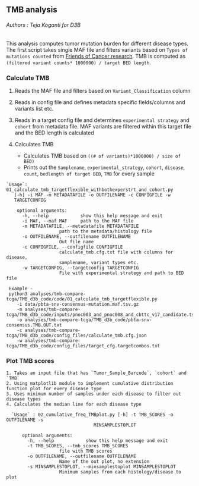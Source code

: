 ## TMB analysis

###### Authors : Teja Koganti for D3B

This analysis computes tumor mutation burden for different disease types.
The first script takes single MAF file and filters variants based on `Types of mutations counted` from [Friends of Cancer research](https://jitc.bmj.com/content/8/1/e000147#DC1). 
TMB is computed as `(filtered variant counts* 1000000) / target BED length`.

### Calculate TMB
  1. Reads the MAF file and filters based on `Variant_Classification` column

  2. Reads in config file and defines metadata specific fields/columns and variants list etc.

  3. Reads in a target config file and determines `experimental strategy` and `cohort` from metadata file. 
  MAF variants  are filtered within this target file and the BED length is calculated

  4. Calculates TMB
      - Calculates TMB based on `((# of variants)*1000000) / size of BED)`
      - Prints out the `Samplename`, `experimental_strategy`, `cohort`, `disease`, `count`, `bedlength of target BED`, `TMB` for every sample

    `Usage`: 01_calculate_tmb_targetflexible_withbothexperstrt_and_cohort.py
       [-h] -i MAF -m METADATAFILE -o OUTFILENAME -c CONFIGFILE -w
       TARGETCONFIG

        optional arguments:
          -h, --help            show this help message and exit
          -i MAF, --maf MAF     path to the MAF file
          -m METADATAFILE, --metadatafile METADATAFILE
                        path to the metadata/histology file
          -o OUTFILENAME, --outfilename OUTFILENAME
                        Out file name
          -c CONFIGFILE, --configfile CONFIGFILE
                        calculate_tmb.cfg.txt file with columns for disease,
                        samplename, variant types etc.
          -w TARGETCONFIG, --targetconfig TARGETCONFIG
                        File with experimental strategy and path to BED file

     Example -
     python3 analyses/tmb-compare-tcga/TMB_d3b_code/code/01_calculate_tmb_targetflexible.py  
        -i data/pbta-snv-consensus-mutation.maf.tsv.gz
        -m analyses/tmb-compare-tcga/TMB_d3b_code/inputs/pnoc003_and_pnoc008_and_cbttc_v17_candidate.tsv
        -o analyses/tmb-compare-tcga/TMB_d3b_code/pbta-snv-consensus.TMB.OUT.txt
        -c analyses/tmb-compare-tcga/TMB_d3b_code/config_files/calculate_tmb.cfg.json  
        -w analyses/tmb-compare-tcga/TMB_d3b_code/config_files/target_cfg.targetcombos.txt 

### Plot TMB scores

    1. Takes an input file that has `Tumor_Sample_Barcode`, `cohort` and `TMB`
    2. Using matplotlib module to implement cumulative distribution function plot for every disease type
    3. Uses minimum number of samples under each disease to filter out disease types  
    4. Calculates the median line for each disease type

      `Usage` : 02_cumulative_freq_TMBplot.py [-h] -t TMB_SCORES -o OUTFILENAME -s
                                     MINSAMPLESTOPLOT

          optional arguments:
            -h, --help            show this help message and exit
            -t TMB_SCORES, --tmb_scores TMB_SCORES
                        file with TMB scores
            -o OUTFILENAME, --outfilename OUTFILENAME
                        Name of the out plot, no extension
            -s MINSAMPLESTOPLOT, --minsamplestoplot MINSAMPLESTOPLOT
                        Minimum samples from each histology/disease to plot
